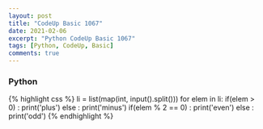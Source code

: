 ```yaml
---
layout: post
title: "CodeUp Basic 1067"
date: 2021-02-06
excerpt: "Python CodeUp Basic 1067"
tags: [Python, CodeUp, Basic]
comments: true
---
```


### Python
{% highlight css %}
li = list(map(int, input().split()))
for elem in li:
    if(elem > 0) : print('plus')
    else : print('minus')
    if(elem % 2 == 0) : print('even')
    else : print('odd')
{% endhighlight %}